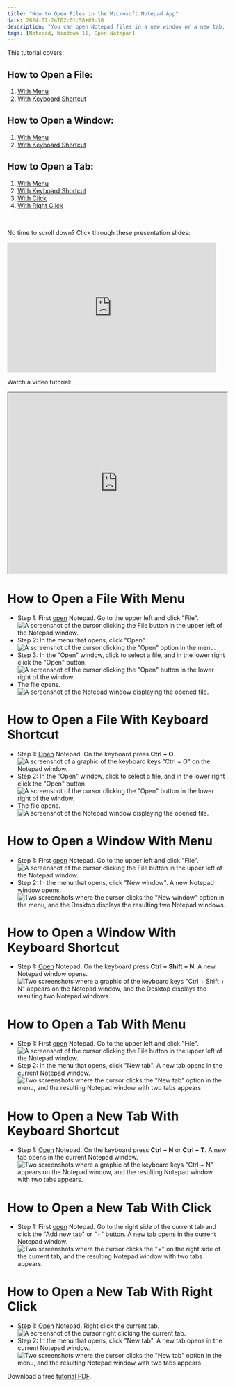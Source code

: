 ```yaml
---
title: "How to Open Files in the Microsoft Notepad App"
date: 2024-07-24T02:01:58+05:30
description: "You can open Notepad files in a new window or a new tab, with or without the keyboard. Learn more in this tutorial."
tags: [Notepad, Windows 11, Open Notepad]
---
```

This tutorial covers:

## How to Open a File:
1. [With Menu](#1)
2. [With Keyboard Shortcut](#2)

## How to Open a Window:
1. [With Menu](#3)
2. [With Keyboard Shortcut](#4)

## How to Open a Tab:
1. [With Menu](#5)
2. [With Keyboard Shortcut](#6)
3. [With Click](#7)
4. [With Right Click](#8)

<br />

<p>No time to scroll down? Click through these presentation slides:</p>
<iframe src="https://docs.google.com/presentation/d/e/2PACX-1vTFYzC09vSOyRLAs2PrbD0JoML9j-GxAeGaJFM20XxhMP3MKNV77F2ByQZ90GH28VNvNX50MUjqrAZK/embed?start=false&loop=false&delayms=3000" frameborder="0" width="480" height="299" allowfullscreen="true" mozallowfullscreen="true" webkitallowfullscreen="true"></iframe>

<br />

Watch a video tutorial:
<iframe class="BLOG_video_class" allowfullscreen="" youtube-src-id="ofbpuy2stK4" width="100%" height="416" src="https://www.youtube.com/embed/ofbpuy2stK4"></iframe>

<h1 id="1">How to Open a File With Menu</h1>

* Step 1: First [open](https://qhtutorials.github.io/posts/how-to-open-notepad/) Notepad. Go to the upper left and click "File". <div class="stepimage">![A screenshot of the cursor clicking the File button in the upper left of the Notepad window.](blogclickfilemenuedit.png "Click 'File' ")</div>
* Step 2: In the menu that opens, click "Open". <div class="stepimage">![A screenshot of the cursor clicking the "Open" option in the menu.](blogfileopenedit.png "Click 'Open' ")</div>
* Step 3: In the "Open" window, click to select a file, and in the lower right click the "Open" button. <div class="stepimage">![A screenshot of the cursor clicking the "Open" button in the lower right of the window.](blogopenafilewindowedit.png "Click 'Open' ")</div>
* The file opens. <div class="stepimage">![A screenshot of the Notepad window displaying the opened file.](blogopenedafile.png "An open file")</div>

<h1 id="2">How to Open a File With Keyboard Shortcut</h1>

* Step 1: [Open](https://qhtutorials.github.io/posts/how-to-open-notepad/) Notepad. On the keyboard press **Ctrl + O**. <div class="stepimage">![A screenshot of a graphic of the keyboard keys "Ctrl + O" on the Notepad window.](blogctrlo1edit.png "Press 'Ctrl + O' ")</div>
* Step 2: In the "Open" window, click to select a file, and in the lower right click the "Open" button. <div class="stepimage">![A screenshot of the cursor clicking the "Open" button in the lower right of the window.](blogopenafilewindowedit.png "Click 'Open' ")</div>
* The file opens. <div class="stepimage">![A screenshot of the Notepad window displaying the opened file.](blogopenedafile.png "An open file")</div> 

<h1 id="3">How to Open a Window With Menu</h1>

* Step 1: First [open](https://qhtutorials.github.io/posts/how-to-open-notepad/) Notepad. Go to the upper left and click "File". <div class="stepimage">![A screenshot of the cursor clicking the File button in the upper left of the Notepad window.](blogclickfilemenuedit.png "Click 'File' ")</div>
* Step 2: In the menu that opens, click "New window". A new Notepad window opens. <div class="stepimage">![Two screenshots where the cursor clicks the "New window" option in the menu, and the Desktop displays the resulting two Notepad windows.](blogfilenewwindow.png "Click 'New window' ")</div>

<h1 id="4">How to Open a Window With Keyboard Shortcut</h1>

* Step 1: [Open](https://qhtutorials.github.io/posts/how-to-open-notepad/) Notepad. On the keyboard press **Ctrl + Shift + N**. A new Notepad window opens. <div class="stepimage">![Two screenshots where a graphic of the keyboard keys "Ctrl + Shift + N" appears on the Notepad window, and the Desktop displays the resulting two Notepad windows.](blogctrlshiftnopen.png "Press 'Ctrl + Shift + N' ")</div>

<h1 id="5">How to Open a Tab With Menu</h1>

* Step 1: First [open](https://qhtutorials.github.io/posts/how-to-open-notepad/) Notepad. Go to the upper left and click "File". <div class="stepimage">![A screenshot of the cursor clicking the File button in the upper left of the Notepad window.](blogclickfilemenuedit.png "Click 'File' ")</div>
* Step 2: In the menu that opens, click "New tab". A new tab opens in the current Notepad window.<div class="stepimage">![Two screenshots where the cursor clicks the "New tab" option in the menu, and the resulting Notepad window with two tabs appears](blogfilenewtab.png "Click 'New tab' ")</div>

<h1 id="6">How to Open a New Tab With Keyboard Shortcut</h1>

* Step 1: [Open](https://qhtutorials.github.io/posts/how-to-open-notepad/) Notepad. On the keyboard press **Ctrl + N** or **Ctrl + T**. A new tab opens in the current Notepad window. <div class="stepimage">![Two screenshots where a graphic of the keyboard keys "Ctrl + N" appears on the Notepad window, and the resulting Notepad window with two tabs appears.](blogctrlnopen.png "Press 'Ctrl + N' ")</div>

<h1 id="7">How to Open a New Tab With Click</h1>

* Step 1: First [open](https://qhtutorials.github.io/posts/how-to-open-notepad/) Notepad. Go to the right side of the current tab and click the "Add new tab" or "+" button. A new tab opens in the current Notepad window. <div class="stepimage">![Two screenshots where the cursor clicks the "+" on the right side of the current tab, and the resulting Notepad window with two tabs appears.](blogclickplusnewtab.png "Click '+' ")</div>

<h1 id="8">How to Open a New Tab With Right Click</h1>

* Step 1: [Open](https://qhtutorials.github.io/posts/how-to-open-notepad/) Notepad. Right click the current tab. <div class="stepimage">![A screenshot of the cursor right clicking the current tab.](blogrightclickatabedit.png "Right click a tab")</div>
* Step 2: In the menu that opens, click "New tab". A new tab opens in the current Notepad window. <div class="stepimage">![Two screenshots where the cursor clicks the "New tab" option in the menu, and the resulting Notepad window with two tabs appears.](blogrightclicknewtab.png "Click 'New tab' ")</div>

Download a free [tutorial PDF](https://drive.google.com/file/d/1ebogW52rZPUh5NlZ7fUEDofbyOpzWgOf/view?usp=sharing).

<br />